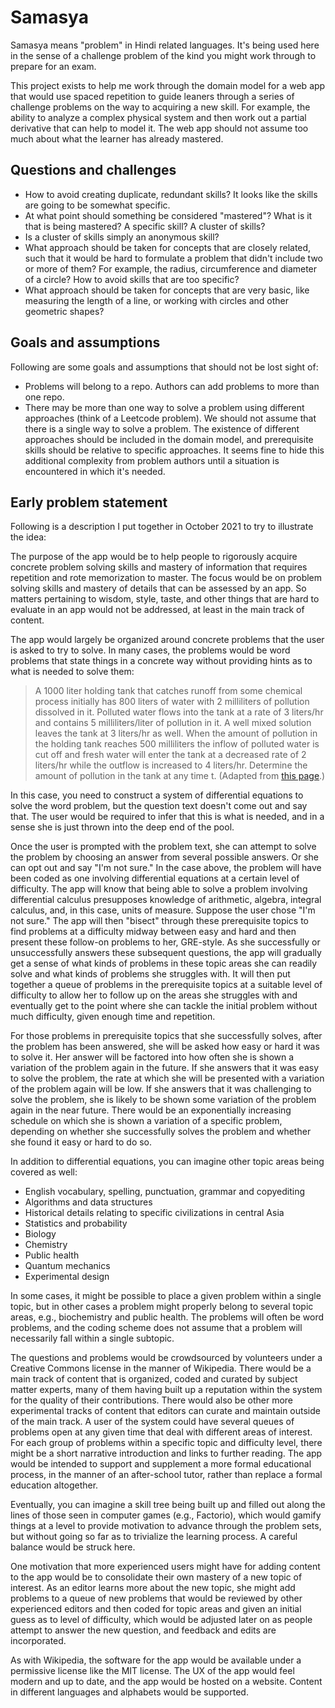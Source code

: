 # Samasya

Samasya means "problem" in Hindi related languages.  It's being used here in the sense of a challenge problem of the kind you might work through to prepare for an exam.

This project exists to help me work through the domain model for a web app that would use spaced repetition to guide leaners through a series of challenge problems on the way to acquiring a new skill.  For example, the ability to analyze a complex physical system and then work out a partial derivative that can help to model it.  The web app should not assume too much about what the learner has already mastered.

## Questions and challenges

* How to avoid creating duplicate, redundant skills?  It looks like the skills are going to be somewhat specific.
* At what point should something be considered "mastered"?  What is it that is being  mastered?  A specific skill?  A cluster of skills?
* Is a cluster of skills simply an anonymous skill?
* What approach should be taken for concepts that are closely related, such that it would be hard to formulate a problem that didn't include two or more of them?  For example, the radius, circumference and diameter of a circle?  How to avoid skills that are too specific?
* What approach should be taken for concepts that are very basic, like measuring the length of a line, or working with circles and other geometric shapes?

## Goals and assumptions

Following are some goals and assumptions that should not be lost sight of:

* Problems will belong to a repo.  Authors can add problems to more than one repo.
* There may be more than one way to solve a problem using different approaches (think of a Leetcode problem).  We should not assume that there is a single way to solve a problem.  The existence of different approaches should be included in the domain model, and prerequisite skills should be relative to specific approaches.  It seems fine to hide this additional complexity from problem authors until a situation is encountered in which it's needed.

## Early problem statement

Following is a description I put together in October 2021 to try to illustrate the idea:

The purpose of the app would be to help people to rigorously acquire concrete problem solving skills and mastery of information that requires repetition and rote memorization to master.  The focus would be on problem solving skills and mastery of details that can be assessed by an app.  So matters pertaining to wisdom, style, taste, and other things that are hard to evaluate in an app would not be addressed, at least in the main track of content.

The app would largely be organized around concrete problems that the user is asked to try to solve.  In many cases, the problems would be word problems that state things in a concrete way without providing hints as to what is needed to solve them:

> A 1000 liter holding tank that catches runoff from some chemical process initially has 800 liters of water with 2 milliliters of pollution dissolved in it.  Polluted water flows into the tank at a rate of 3 liters/hr and contains 5 milliliters/liter of pollution in it.  A well mixed solution leaves the tank at 3 liters/hr as well.  When the amount of pollution in the holding tank reaches 500 milliliters the inflow of polluted water is cut off and fresh water will enter the tank at a decreased rate of 2 liters/hr while the outflow is increased to 4 liters/hr. Determine the amount of pollution in the tank at any time t.  (Adapted from [this page](https://tutorial.math.lamar.edu/classes/de/modeling.aspx).)

In this case, you need to construct a system of differential equations to solve the word problem, but the question text doesn't come out and say that.  The user would be required to infer that this is what is needed, and in a sense she is just thrown into the deep end of the pool.

Once the user is prompted with the problem text, she can attempt to solve the problem by choosing an answer from several possible answers.  Or she can opt out and say "I'm not sure."  In the case above, the problem will have been coded as one involving differential equations at a certain level of difficulty.  The app will know that being able to solve a problem involving differential calculus presupposes knowledge of arithmetic, algebra, integral calculus, and, in this case, units of measure.  Suppose the user chose "I'm not sure."  The app will then "bisect" through these prerequisite topics to find problems at a difficulty midway between easy and hard and then present these follow-on problems to her, GRE-style.  As she successfully or unsuccessfully answers these subsequent questions, the app will gradually get a sense of what kinds of problems in these topic areas she can readily solve and what kinds of problems she struggles with.  It will then put together a queue of problems in the prerequisite topics at a suitable level of difficulty to allow her to follow up on the areas she struggles with and eventually get to the point where she can tackle the initial problem without much difficulty, given enough time and repetition.

For those problems in prerequisite topics that she successfully solves, after the problem has been answered, she will be asked how easy or hard it was to solve it.  Her answer will be factored into how often she is shown a variation of the problem again in the future.  If she answers that it was easy to solve the problem, the rate at which she will be presented with a variation of the problem again will be low.  If she answers that it was challenging to solve the problem, she is likely to be shown some variation of the problem again in the near future.  There would be an exponentially increasing schedule on which she is shown a variation of a specific problem, depending on whether she successfully solves the problem and whether she found it easy or hard to do so.

In addition to differential equations, you can imagine other topic areas being covered as well:

* English vocabulary, spelling, punctuation, grammar and copyediting
* Algorithms and data structures
* Historical details relating to specific civilizations in central Asia
* Statistics and probability
* Biology
* Chemistry
* Public health
* Quantum mechanics
* Experimental design

In some cases, it might be possible to place a given problem within a single topic, but in other cases a problem might properly belong to several topic areas, e.g., biochemistry and public health.  The problems will often be word problems, and the coding scheme does not assume that a problem will necessarily fall within a single subtopic.

The questions and problems would be crowdsourced by volunteers under a Creative Commons license in the manner of Wikipedia.  There would be a main track of content that is organized, coded and curated by subject matter experts, many of them having built up a reputation within the system for the quality of their contributions.  There would also be other more experimental tracks of content that editors can curate and maintain outside of the main track.  A user of the system could have several queues of problems open at any given time that deal with different areas of interest.  For each group of problems within a specific topic and difficulty level, there might be a short narrative introduction and links to further reading.  The app would be intended to support and supplement a more formal educational process, in the manner of an after-school tutor, rather than replace a formal education altogether.

Eventually, you can imagine a skill tree being built up and filled out along the lines of those seen in computer games (e.g., Factorio), which would gamify things at a level to provide motivation to advance through the problem sets, but without going so far as to trivialize the learning process.  A careful balance would be struck here.

One motivation that more experienced users might have for adding content to the app would be to consolidate their own mastery of a new topic of interest.  As an editor learns more about the new topic, she might add problems to a queue of new problems that would be reviewed by other experienced editors and then coded for topic areas and given an initial guess as to level of difficulty, which would be adjusted later on as people attempt to answer the new question, and feedback and edits are incorporated.

As with Wikipedia, the software for the app would be available under a permissive license like the MIT license.  The UX of the app would feel modern and up to date, and the app would be hosted on a website.  Content in different languages and alphabets would be supported.
